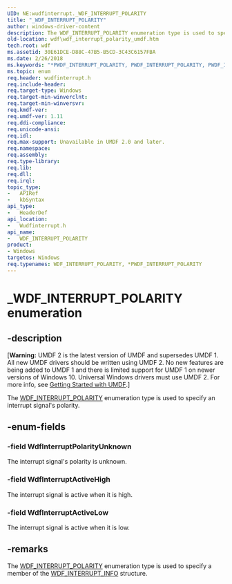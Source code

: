 ```yaml
---
UID: NE:wudfinterrupt._WDF_INTERRUPT_POLARITY
title: "_WDF_INTERRUPT_POLARITY"
author: windows-driver-content
description: The WDF_INTERRUPT_POLARITY enumeration type is used to specify an interrupt signal's polarity.
old-location: wdf\wdf_interrupt_polarity_umdf.htm
tech.root: wdf
ms.assetid: 30E61DCE-D88C-47B5-B5CD-3C43C6157FBA
ms.date: 2/26/2018
ms.keywords: "*PWDF_INTERRUPT_POLARITY, PWDF_INTERRUPT_POLARITY, PWDF_INTERRUPT_POLARITY enumeration pointer, WDF_INTERRUPT_POLARITY, WDF_INTERRUPT_POLARITY enumeration, WdfInterruptActiveHigh, WdfInterruptActiveLow, WdfInterruptPolarityUnknown, _WDF_INTERRUPT_POLARITY, umdf.wdf_interrupt_polarity, wdf.wdf_interrupt_polarity_umdf, wudfinterrupt/PWDF_INTERRUPT_POLARITY, wudfinterrupt/WDF_INTERRUPT_POLARITY, wudfinterrupt/WdfInterruptActiveHigh, wudfinterrupt/WdfInterruptActiveLow, wudfinterrupt/WdfInterruptPolarityUnknown"
ms.topic: enum
req.header: wudfinterrupt.h
req.include-header: 
req.target-type: Windows
req.target-min-winverclnt: 
req.target-min-winversvr: 
req.kmdf-ver: 
req.umdf-ver: 1.11
req.ddi-compliance: 
req.unicode-ansi: 
req.idl: 
req.max-support: Unavailable in UMDF 2.0 and later.
req.namespace: 
req.assembly: 
req.type-library: 
req.lib: 
req.dll: 
req.irql: 
topic_type:
-	APIRef
-	kbSyntax
api_type:
-	HeaderDef
api_location:
-	Wudfinterrupt.h
api_name:
-	WDF_INTERRUPT_POLARITY
product:
- Windows
targetos: Windows
req.typenames: WDF_INTERRUPT_POLARITY, *PWDF_INTERRUPT_POLARITY
---
```


# _WDF_INTERRUPT_POLARITY enumeration


## -description


<p class="CCE_Message">[<b>Warning:</b> UMDF 2 is the latest version of UMDF and supersedes UMDF 1.  All new UMDF drivers should be written using UMDF 2.  No new features are being added to UMDF 1 and there is limited support for UMDF 1 on newer versions of Windows 10.  Universal Windows drivers must use UMDF 2.  For more info, see <a href="https://docs.microsoft.com/windows-hardware/drivers/wdf/getting-started-with-umdf-version-2">Getting Started with UMDF</a>.]

The <a href="https://msdn.microsoft.com/library/windows/hardware/hh464028">WDF_INTERRUPT_POLARITY</a> enumeration type is used to specify an interrupt signal's polarity.


## -enum-fields




### -field WdfInterruptPolarityUnknown

The interrupt signal's polarity is unknown.


### -field WdfInterruptActiveHigh

The interrupt signal is active when it is high.


### -field WdfInterruptActiveLow

The interrupt signal is active when it is low.


## -remarks



The <a href="https://msdn.microsoft.com/library/windows/hardware/hh464028">WDF_INTERRUPT_POLARITY</a> enumeration type is used to specify a member of the <a href="https://msdn.microsoft.com/library/windows/hardware/hh464020">WDF_INTERRUPT_INFO</a> structure.



